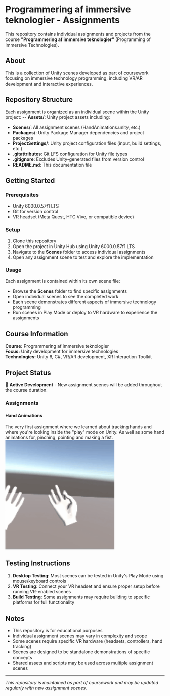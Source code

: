 # Programmering af immersive teknologier - Assignments

This repository contains individual assignments and projects from the course **"Programmering af immersive teknologier"** (Programming of Immersive Technologies).

## About

This is a collection of Unity scenes developed as part of coursework focusing on immersive technology programming, including VR/AR development and interactive experiences.

## Repository Structure

Each assignment is organized as an individual scene within the Unity project:
-- **Assets/**: Unity project assets including:
  - **Scenes/**: All assignment scenes (HandAnimations.unity, etc.)
- **Packages/**: Unity Package Manager dependencies and project packages
- **ProjectSettings/**: Unity project configuration files (input, build settings, etc.)
- **.gitattributes**: Git LFS configuration for Unity file types
- **.gitignore**: Excludes Unity-generated files from version control
- **README.md**: This documentation file

## Getting Started

### Prerequisites
- Unity 6000.0.57f1 LTS
- Git for version control
- VR headset (Meta Quest, HTC Vive, or compatible device)

### Setup
1. Clone this repository
2. Open the project in Unity Hub using Unity 6000.0.57f1 LTS
3. Navigate to the **Scenes** folder to access individual assignments
4. Open any assignment scene to test and explore the implementation

### Usage
Each assignment is contained within its own scene file:
- Browse the **Scenes** folder to find specific assignments
- Open individual scenes to see the completed work
- Each scene demonstrates different aspects of immersive technology programming
- Run scenes in Play Mode or deploy to VR hardware to experience the assignments

## Course Information

**Course:** Programmering af immersive teknologier  
**Focus:** Unity development for immersive technologies  
**Technologies:** Unity 6, C#, VR/AR development, XR Interaction Toolkit

## Project Status

🚧 **Active Development** - New assignment scenes will be added throughout the course duration.

### Assignments
#### Hand Animations
The very first assignment where we learned about tracking hands and where you're looking inside the "play" mode on Unity.
As well as some hand animations for, pinching, pointing and making a fist.
![](https://github.com/Nesstark/med5_VR_assignments/blob/main/Documentation/Media/HandAnimations.gif)

## Testing Instructions

1. **Desktop Testing**: Most scenes can be tested in Unity's Play Mode using mouse/keyboard controls
2. **VR Testing**: Connect your VR headset and ensure proper setup before running VR-enabled scenes  
3. **Build Testing**: Some assignments may require building to specific platforms for full functionality

## Notes

- This repository is for educational purposes
- Individual assignment scenes may vary in complexity and scope
- Some scenes require specific VR hardware (headsets, controllers, hand tracking)
- Scenes are designed to be standalone demonstrations of specific concepts
- Shared assets and scripts may be used across multiple assignment scenes

---

*This repository is maintained as part of coursework and may be updated regularly with new assignment scenes.*
